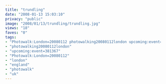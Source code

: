 ```yaml
---
title: "trundling"
date: "2008-01-13 15:03:10"
privacy: "public"
image: "2008/01/13/trundling/trundling.jpg"
views: "18"
faves: "0"
tags:
- "Photowalk:London=20080112 photowalking20080112london upcoming:event=381367 london england uk Photowalk:London=20080112"
- "photowalking20080112london"
- "upcoming:event=381367"
- "Photowalk:London=20080112"
- "london"
- "england"
- "photowalk"
- "uk"
---
```


